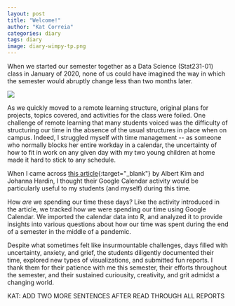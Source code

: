 ```yaml
---
layout: post
title: "Welcome!"
author: "Kat Correia"
categories: diary
tags: diary
image: diary-wimpy-tp.png
---
```


When we started our semester together as a Data Science (Stat231-01) class in January of 2020, none of us could have imagined the way in which the semester would abruptly change less than two months later.

<img src="{{ site.github.url }}/assets/img/covid-email.png">

As we quickly moved to a remote learning structure, original plans for projects, topics covered, and activities for the class were foiled.  One challenge of remote learning that many students voiced was the difficulty of structuring our time in the absence of the usual structures in place when on campus.  Indeed, I struggled myself with time management -- as someone who normally blocks her entire workday in a calendar, the uncertainty of how to fit in work on any given day with my two young children at home made it hard to stick to any schedule.  

When I came across [this article](https://arxiv.org/pdf/2002.11767.pdf 'Playing the whole game”: A data collection and analysis exercise with Google Calendar'){:target="_blank"} by Albert Kim and Johanna Hardin, I thought their Google Calendar activity would be particularly useful to my students (and myself) during this time. 

How <i> are </i> we spending our time these days?  Like the activity introduced in the article, we tracked how we were spending our time using Google Calendar.  We imported the calendar data into R, and analyzed it to provide insights into various questions about how our time was spent during the end of a semester in the middle of a pandemic.

Despite what sometimes felt like insurmountable challenges, days filled with uncertainty, anxiety, and grief, the students diligently documented their time, explored new types of visualizations, and submitted fun reports.  I thank them for their patience with me this semester, their efforts throughout the semester, and their sustained curiousity, creativity, and grit admidst a changing world.

KAT: ADD TWO MORE SENTENCES AFTER READ THROUGH ALL REPORTS


